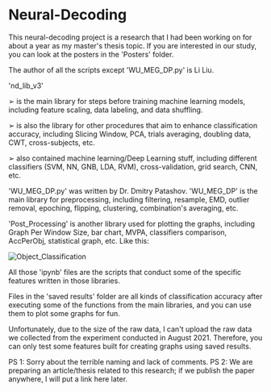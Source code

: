 # Neural-Decoding

This neural-decoding project is a research that I had been working on for about a year as my master's thesis topic. If you are interested in our study, you can look at the posters in the 'Posters' folder.

The author of all the scripts except 'WU_MEG_DP.py' is Li Liu.

'nd_lib_v3'

➢ is the main library for steps before training machine learning models, 
including feature scaling, data labeling, and data shuffling. 

➢ is also the library for other procedures that aim to enhance 
classification accuracy, including Slicing Window, PCA, trials 
averaging, doubling data, CWT, cross-subjects, etc.

➢ also contained machine learning/Deep Learning stuff, including different classifiers 
(SVM, NN, GNB, LDA, RVM), cross-validation, grid search, CNN, etc.

'WU_MEG_DP.py' was written by Dr. Dmitry Patashov.
'WU_MEG_DP' is the main library for preprocessing, including 
filtering, resample, EMD, outlier removal, epoching, flipping, 
clustering, combination's averaging, etc.

'Post_Processing' is another library used for plotting the graphs, 
including Graph Per Window Size, bar chart, MVPA, classifiers 
comparison, AccPerObj, statistical graph, etc. Like this:

![Object_Classification](https://user-images.githubusercontent.com/73594399/204471918-e019126f-d072-451f-8681-46e18023b68e.png)

All those 'ipynb' files are the scripts that conduct some of the specific features written in those libraries. 

Files in the 'saved results' folder are all kinds of classification accuracy after executing some of the functions from the main libraries, and you can use them to plot some graphs for fun.

Unfortunately, due to the size of the raw data, I can't upload the raw data we collected from the experiment conducted in August 2021. Therefore, you can only test some features built for creating graphs using saved results.

PS 1: Sorry about the terrible naming and lack of comments. 
PS 2: We are preparing an article/thesis related to this research; if we publish the paper anywhere, I will put a link here later.
